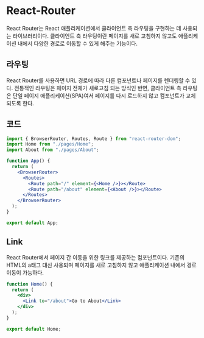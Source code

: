 # React-Router

React Router는 React 애플리케이션에서 클라이언트 측 라우팅을 구현하는 데 사용되는 라이브러리이다. 클라이언트 측 라우팅이란 페이지를 새로 고침하지 않고도 애플리케이션 내에서 다양한 경로로 이동할 수 있게 해주는 기능이다.

## 라우팅

React Router를 사용하면 URL 경로에 따라 다른 컴포넌트나 페이지를 렌더링할 수 있다. 전통적인 라우팅은 페이지 전체가 새로고침 되는 방식인 반면, 클라이언트 측 라우팅은 단일 페이지 애플리케이션(SPA)여서 페이지를 다시 로드하지 않고 컴포넌트가 교체되도록 한다.

## 코드

```jsx
import { BrowserRouter, Routes, Route } from "react-router-dom";
import Home from "./pages/Home";
import About from "./pages/About";

function App() {
  return (
    <BrowserRouter>
      <Routes>
        <Route path="/" element={<Home />}></Route>
        <Route path="/about" element={<About />}></Route>
      </Routes>
    </BrowserRouter>
  );
}

export default App;
```

## Link

React Router에서 페이지 간 이동을 위한 링크를 제공하는 컴포넌트이다. 기존의 HTML의 a태그 대신 사용되며 페이지를 새로 고침하지 않고 애플리케이션 내에서 경로 이동이 가능하다.

```jsx
function Home() {
  return (
    <div>
      <Link to="/about">Go to About</Link>
    </div>
  );
}

export default Home;
```
